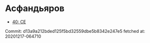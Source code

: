 # Асфандьяров
- [40: CE](40.md)

Commit: d13a9a212bded125f5bd32559dbe5b8342e247e5
 fetched at: 20201217-064710

